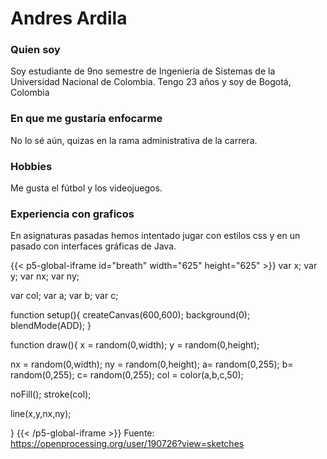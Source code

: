 # Andres Ardila
### Quien soy
Soy estudiante de 9no semestre de Ingeniería de Sistemas de la Universidad Nacional de Colombia. Tengo 23 años y soy de Bogotá, Colombia
### En que me gustaría enfocarme
No lo sé aún, quizas en la rama administrativa de la carrera.
### Hobbies
Me gusta el fútbol y los videojuegos. 
### Experiencia con graficos
En asignaturas pasadas hemos intentado jugar con estilos css y en un pasado con interfaces gráficas de Java.


{{< p5-global-iframe id="breath" width="625" height="625" >}}
 var x;
var y;
var nx;
var ny;
 
var col;
var a;
var b;
var c;

function setup(){
  createCanvas(600,600);
  background(0);
 blendMode(ADD);
}

function draw(){
  x = random(0,width);
  y = random(0,height);
  
  nx = random(0,width);
  ny = random(0,height);
  a= random(0,255);
  b= random(0,255);
	c= random(0,255);
  col = color(a,b,c,50);
  
  noFill();
  stroke(col);
  
  line(x,y,nx,ny);
  
  
}
{{< /p5-global-iframe >}}
Fuente: https://openprocessing.org/user/190726?view=sketches
